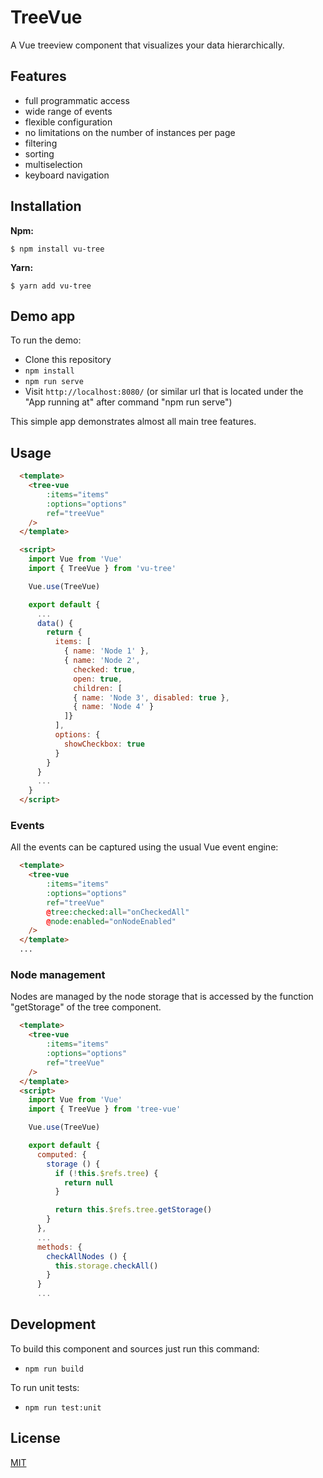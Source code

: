 # TreeVue

A Vue treeview component that visualizes your data hierarchically.

## Features
* full programmatic access
* wide range of events
* flexible configuration
* no limitations on the number of instances per page
* filtering
* sorting
* multiselection
* keyboard navigation

## Installation
**Npm:**

```shell
$ npm install vu-tree
```

**Yarn:**

```shell
$ yarn add vu-tree
```

## Demo app

To run the demo:

* Clone this repository
* `npm install`
* `npm run serve` 
* Visit `http://localhost:8080/` (or similar url that is located under the "App running at" after command "npm run serve")

This simple app demonstrates almost all main tree features.

## Usage

```html
  <template>
    <tree-vue
        :items="items"
        :options="options"
        ref="treeVue"
    />
  </template>

  <script>
    import Vue from 'Vue'
    import { TreeVue } from 'vu-tree'

    Vue.use(TreeVue)

    export default {
      ...
      data() {
        return {
          items: [
            { name: 'Node 1' },
            { name: 'Node 2',
              checked: true,
              open: true,
              children: [
              { name: 'Node 3', disabled: true },
              { name: 'Node 4' }
            ]}
          ],
          options: {
            showCheckbox: true
          }
        }
      }
      ...
    }
  </script>
```
### Events
  All the events can be captured using the usual Vue event engine:
```html
  <template>
    <tree-vue
        :items="items"
        :options="options"
        ref="treeVue"
        @tree:checked:all="onCheckedAll"
        @node:enabled="onNodeEnabled"
    />
  </template>
  ...
```

### Node management
  Nodes are managed by the node storage that is accessed by the function "getStorage" of the tree component.
```html
  <template>
    <tree-vue
        :items="items"
        :options="options"
        ref="treeVue"
    />
  </template>
  <script>
    import Vue from 'Vue'
    import { TreeVue } from 'tree-vue'

    Vue.use(TreeVue)

    export default {
      computed: {
        storage () {
          if (!this.$refs.tree) {
            return null
          }

          return this.$refs.tree.getStorage()
        }
      },
      ...
      methods: {
        checkAllNodes () {
          this.storage.checkAll()
        }
      }
      ...
```


## Development

To build this component and sources just run this command:
- `npm run build`

To run unit tests:
- `npm run test:unit`


## License

[MIT](https://opensource.org/licenses/MIT)
